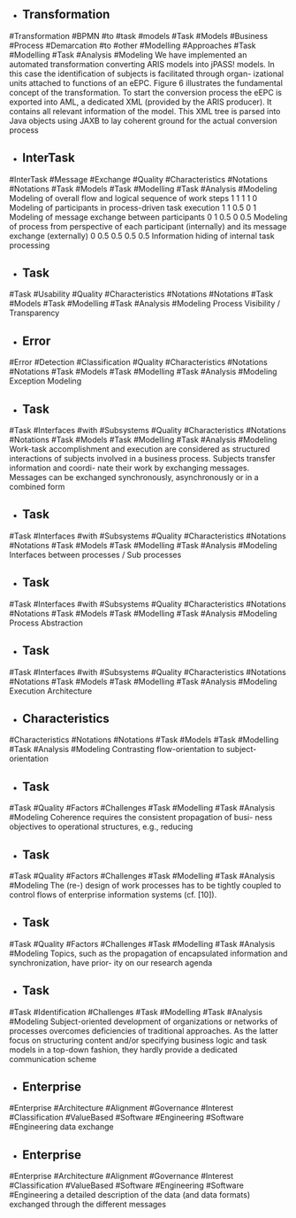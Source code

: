 - ## Transformation
#Transformation #BPMN #to #task #models #Task #Models  #Business #Process #Demarcation #to #other #Modelling #Approaches #Task #Modelling #Task #Analysis  #Modeling 
We have implemented an automated transformation converting ARIS models into  jPASS! models. In this case the identification of subjects is facilitated through organ- izational units attached to functions of an eEPC. Figure 6 illustrates the fundamental  concept of the transformation. To start the conversion process the eEPC is exported  into AML, a dedicated XML (provided by the ARIS producer). It contains all relevant  information of the model. This XML tree is parsed into Java objects using JAXB to  lay coherent ground for the actual conversion process

- ## InterTask
#InterTask #Message #Exchange #Quality #Characteristics  #Notations #Notations  #Task #Models #Task #Modelling #Task #Analysis  #Modeling 
Modeling of overall flow and logical sequence of work steps 1 1 1 1 0  Modeling of participants in process-driven task execution 1 1 0.5 0 1  Modeling of message exchange between participants 0 1 0.5 0 0.5  Modeling of process from perspective of each participant  (internally) and its message exchange (externally)   0 0.5 0.5 0.5 0.5  Information hiding of internal task processing

- ## Task
#Task #Usability #Quality #Characteristics  #Notations #Notations  #Task #Models #Task #Modelling #Task #Analysis  #Modeling 
Process Visibility / Transparency

- ## Error
#Error #Detection  #Classification #Quality #Characteristics  #Notations #Notations  #Task #Models #Task #Modelling #Task #Analysis  #Modeling 
Exception Modeling

- ## Task
#Task #Interfaces #with #Subsystems #Quality #Characteristics  #Notations #Notations  #Task #Models #Task #Modelling #Task #Analysis  #Modeling 
Work-task accomplishment and execution are considered as structured interactions  of subjects involved in a business process. Subjects transfer information and coordi- nate their work by exchanging messages. Messages can be exchanged synchronously,  asynchronously or in a combined form

- ## Task
#Task #Interfaces #with #Subsystems #Quality #Characteristics  #Notations #Notations  #Task #Models #Task #Modelling #Task #Analysis  #Modeling 
Interfaces between processes / Sub processes

- ## Task
#Task #Interfaces #with #Subsystems #Quality #Characteristics  #Notations #Notations  #Task #Models #Task #Modelling #Task #Analysis  #Modeling 
Process Abstraction

- ## Task
#Task #Interfaces #with #Subsystems #Quality #Characteristics  #Notations #Notations  #Task #Models #Task #Modelling #Task #Analysis  #Modeling 
Execution Architecture

- ## Characteristics
#Characteristics  #Notations #Notations  #Task #Models #Task #Modelling #Task #Analysis  #Modeling 
Contrasting flow-orientation to subject-orientation

- ## Task
#Task #Quality #Factors #Challenges #Task #Modelling #Task #Analysis  #Modeling 
Coherence requires the consistent propagation of busi- ness objectives to operational structures, e.g., reducing

- ## Task
#Task #Quality #Factors #Challenges #Task #Modelling #Task #Analysis  #Modeling 
The (re-) design  of work processes has to be tightly coupled to control flows of enterprise information  systems (cf. [10]).

- ## Task
#Task #Quality #Factors #Challenges #Task #Modelling #Task #Analysis  #Modeling 
Topics,  such as the propagation of encapsulated information and synchronization, have prior- ity on our research agenda

- ## Task
#Task #Identification #Challenges #Task #Modelling #Task #Analysis  #Modeling 
Subject-oriented development of organizations or networks of processes overcomes  deficiencies of traditional approaches. As the latter focus on structuring content  and/or specifying business logic and task models in a top-down fashion, they hardly  provide a dedicated communication scheme

- ## Enterprise
#Enterprise #Architecture #Alignment #Governance #Interest #Classification #ValueBased #Software #Engineering #Software #Engineering 
data exchange

- ## Enterprise
#Enterprise #Architecture #Alignment #Governance #Interest #Classification #ValueBased #Software #Engineering #Software #Engineering 
a detailed description of the data (and data formats) exchanged through the  different messages

